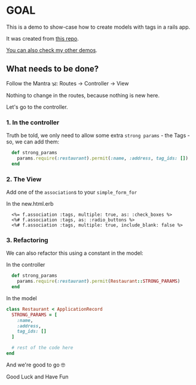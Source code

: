 # GOAL

This is a demo to show-case how to create models with tags in a rails app.

It was created from [this repo](https://github.com/andrerferrer/filter-by-tags-demo).

[You can also check my other demos](https://github.com/andrerferrer/dedemos/blob/master/README.md#ded%C3%A9mos).

## What needs to be done?

Follow the Mantra 🕉: Routes -> Controller -> View 

Nothing to change in the routes, because nothing is new here.

Let's go to the controller.

### 1. In the controller

Truth be told, we only need to allow some extra `strong params` - the Tags - so, we can add them:
```ruby
  def strong_params
    params.require(:restaurant).permit(:name, :address, tag_ids: [])
  end
```

### 2. The View

Add one of the `association`s to your `simple_form_for`

In the new.html.erb
```erb
  <%= f.association :tags, multiple: true, as: :check_boxes %>
  <%# f.association :tags, as: :radio_buttons %>
  <%# f.association :tags, multiple: true, include_blank: false %>
```

### 3. Refactoring
We can also refactor this using a constant in the model:

In the controller
```ruby
  def strong_params
    params.require(:restaurant).permit(Restaurant::STRONG_PARAMS)
  end
```

In the model
```ruby
class Restaurant < ApplicationRecord
  STRONG_PARAMS = [
    :name,
    :address,
    tag_ids: []
  ]

  # rest of the code here
end
```

And we're good to go 🤓

Good Luck and Have Fun